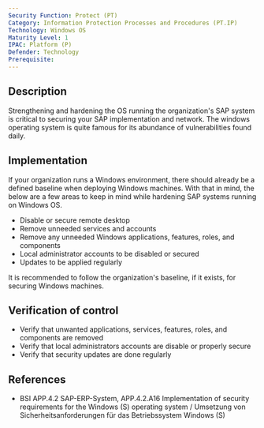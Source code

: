 ```yaml
---
Security Function: Protect (PT)
Category: Information Protection Processes and Procedures (PT.IP)
Technology: Windows OS
Maturity Level: 1
IPAC: Platform (P)
Defender: Technology
Prerequisite:
---
```


## Description

Strengthening and hardening the OS running the organization's SAP system is critical to securing your SAP implementation and network. The windows operating system is quite famous for its abundance of vulnerabilities found daily.  

## Implementation

If your organization runs a Windows environment, there should already be a defined baseline when deploying Windows machines. With that in mind, the below are a few areas to keep in mind while hardening SAP systems running on Windows OS.

 - Disable or secure remote desktop
 - Remove unneeded services and accounts
 - Remove any unneeded Windows applications, features, roles, and components
 - Local administrator accounts to be disabled or secured  
 - Updates to be applied regularly

It is recommended to follow the organization's baseline, if it exists, for securing Windows machines.

## Verification of control

- Verify that unwanted applications, services, features, roles, and components are removed
- Verify that local administrators accounts are disable or properly secure
- Verify that security updates are done regularly  

## References
- BSI APP.4.2 SAP-ERP-System, APP.4.2.A16 Implementation of security requirements for the Windows (S) operating system / Umsetzung von Sicherheitsanforderungen für das Betriebssystem Windows (S)
